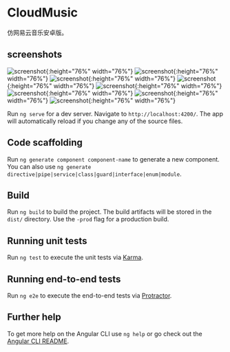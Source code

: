 # CloudMusic

仿网易云音乐安卓版。

## screenshots

![screenshot](https://github.com/snhwv/myCloudMusic-app/raw/master/screenshot/20180306215157.png){:height="76%" width="76%"}
![screenshot](https://github.com/snhwv/myCloudMusic-app/raw/master/screenshot/20180306215244.png){:height="76%" width="76%"}
![screenshot](https://github.com/snhwv/myCloudMusic-app/raw/master/screenshot/20180306215400.png){:height="76%" width="76%"}
![screenshot](https://github.com/snhwv/myCloudMusic-app/raw/master/screenshot/20180306215559.png){:height="76%" width="76%"}
![screenshot](https://github.com/snhwv/myCloudMusic-app/raw/master/screenshot/20180306215635.png){:height="76%" width="76%"}
![screenshot](https://github.com/snhwv/myCloudMusic-app/raw/master/screenshot/20180306215746.png){:height="76%" width="76%"}
![screenshot](https://github.com/snhwv/myCloudMusic-app/raw/master/screenshot/20180306215808.png){:height="76%" width="76%"}
![screenshot](https://github.com/snhwv/myCloudMusic-app/raw/master/screenshot/20180306215851.png){:height="76%" width="76%"}

Run `ng serve` for a dev server. Navigate to `http://localhost:4200/`. The app will automatically reload if you change any of the source files.

## Code scaffolding

Run `ng generate component component-name` to generate a new component. You can also use `ng generate directive|pipe|service|class|guard|interface|enum|module`.

## Build

Run `ng build` to build the project. The build artifacts will be stored in the `dist/` directory. Use the `-prod` flag for a production build.

## Running unit tests

Run `ng test` to execute the unit tests via [Karma](https://karma-runner.github.io).

## Running end-to-end tests

Run `ng e2e` to execute the end-to-end tests via [Protractor](http://www.protractortest.org/).

## Further help

To get more help on the Angular CLI use `ng help` or go check out the [Angular CLI README](https://github.com/angular/angular-cli/blob/master/README.md).
